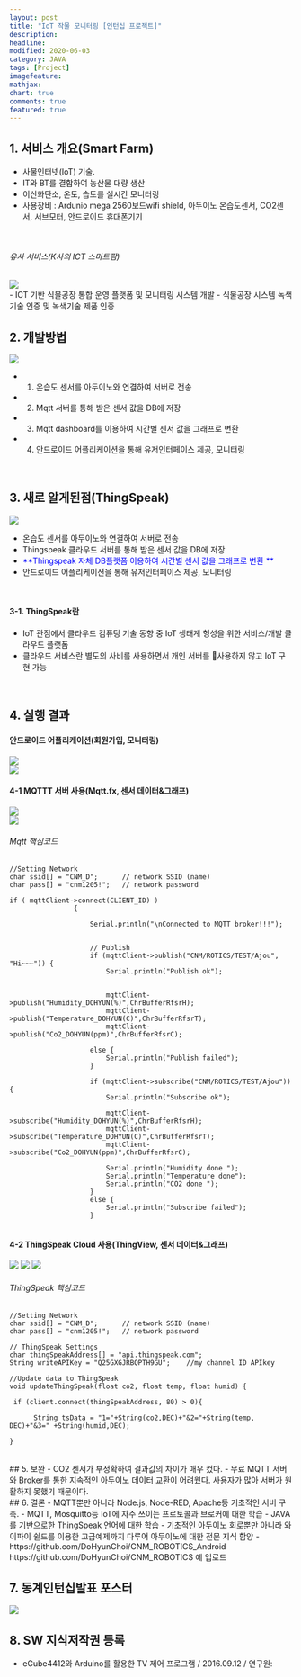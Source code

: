 ```yaml
---
layout: post
title: "IoT 작물 모니터링 [인턴십 프로젝트]"     
description: 
headline:
modified: 2020-06-03
category: JAVA
tags: [Project]
imagefeature:
mathjax:
chart: true
comments: true
featured: true
---
```


## 1. 서비스 개요(Smart Farm)   
- 사물인터넷(IoT) 기술.<br>
- IT와 BT를 결합하여 농산물 대량 생산<br>
- 이산화탄소, 온도, 습도를 실시간 모니터링
- 사용장비 : Ardunio mega 2560보드wifi shield, 아두이노 온습도센서, CO2센서, 서브모터, 안드로이드 휴대폰기기
<br>

###### 유사 서비스(K사의 ICT 스마트팜)    
<img src="{{ site.url }}/images/KT_smartfarm.jpg">  
<br>
- ICT 기반 식물공장 통합 운영 플랫폼 및 모니터링 시스템 개발   
- 식물공장 시스템 녹색기술 인증 및 녹색기술 제품 인증<br>

## 2. 개발방법  

<img src="{{ site.url }}/images/SmartFarm_method.jpg">  
<br>

- 1. 온습도 센서를 아두이노와 연결하여 서버로 전송     
- 2. Mqtt 서버를 통해 받은 센서 값을 DB에 저장    
- 3. Mqtt dashboard를 이용하여 시간별 센서 값을 그래프로 변환   
- 4. 안드로이드 어플리케이션을 통해 유저인터페이스 제공, 모니터링   
<br>

## 3. 새로 알게된점(ThingSpeak)
<img src="{{ site.url }}/images/IoT_Thingspeak.jpg">  
<br>

- 온습도 센서를 아두이노와 연결하여 서버로 전송     
- Thingspeak 클라우드 서버를 통해 받은 센서 값을 DB에 저장    
- <span style="color:blue"> **Thingspeak 자체 DB플랫폼 이용하여 시간별 센서 값을 그래프로 변환 **</span>  
- 안드로이드 어플리케이션을 통해 유저인터페이스 제공, 모니터링   
<br>

#### 3-1. ThingSpeak란

- IoT 관점에서 클라우드 컴퓨팅 기술 동향 중 IoT 생태계 형성을 위한 서비스/개발 클라우드 플랫폼   
- 클라우드 서비스란 별도의 사비를 사용하면서 개인 서버를 사용하지 않고 IoT 구현 가능   
<br>
  
## 4. 실행 결과
#### 안드로이드 어플리케이션(회원가입, 모니터링)
<img src="{{ site.url }}/images/SmartFarm_android.jpg">  
<br>
<img src="{{ site.url }}/images/SmartFarm_android2.jpg">  
<br>

#### 4-1 MQTTT 서버 사용(Mqtt.fx, 센서 데이터&그래프)
<img src="{{ site.url }}/images/SmartFarm_mqtt1.jpg">  
<br>
<img src="{{ site.url }}/images/SmartFarm_mqtt2.jpg">  
<br>

###### Mqtt 핵심코드

```
//Setting Network
char ssid[] = "CNM_D";      // network SSID (name)
char pass[] = "cnm1205!";   // network password

if ( mqttClient->connect(CLIENT_ID) )
                {
                   
                    Serial.println("\nConnected to MQTT broker!!!");

                   
                    // Publish
                    if (mqttClient->publish("CNM/ROTICS/TEST/Ajou", "Hi~~~")) {
                        Serial.println("Publish ok");


                        mqttClient->publish("Humidity_DOHYUN(%)",ChrBufferRfsrH);
                        mqttClient->publish("Temperature_DOHYUN(C)",ChrBufferRfsrT);
                        mqttClient->publish("Co2_DOHYUN(ppm)",ChrBufferRfsrC);

                  	else {
                        Serial.println("Publish failed");
                    }
                   
                    if (mqttClient->subscribe("CNM/ROTICS/TEST/Ajou")) {
                        Serial.println("Subscribe ok");

                        mqttClient->subscribe("Humidity_DOHYUN(%)",ChrBufferRfsrH);
                        mqttClient->subscribe("Temperature_DOHYUN(C)",ChrBufferRfsrT);
                        mqttClient->subscribe("Co2_DOHYUN(ppm)",ChrBufferRfsrC);
           
                        Serial.println("Humidity done ");
                        Serial.println("Temperature done");
                        Serial.println("CO2 done ");
                    }
                    else {
                        Serial.println("Subscribe failed");
                    }


```
#### 4-2 ThingSpeak Cloud 사용(ThingView, 센서 데이터&그래프)
<img src="{{ site.url }}/images/SmartFarm_ts1jpg">  
<img src="{{ site.url }}/images/SmartFarm_ts2.jpg">  
<img src="{{ site.url }}/images/SmartFarm_ts3.jpg">  
<br>

###### ThingSpeak 핵심코드

```
//Setting Network
char ssid[] = "CNM_D";      // network SSID (name)
char pass[] = "cnm1205!";   // network password

// ThingSpeak Settings
char thingSpeakAddress[] = "api.thingspeak.com";
String writeAPIKey = "Q25GXGJRBQPTH9GU";	//my channel ID APIkey

//Update data to ThingSpeak
void updateThingSpeak(float co2, float temp, float humid) {

 if (client.connect(thingSpeakAddress, 80) > 0){       

      String tsData = "1="+String(co2,DEC)+"&2="+String(temp, DEC)+"&3=" +String(humid,DEC);

}

```
<br>
## 5. 보완   
- CO2 센서가 부정확하여 결과값의 차이가 매우 컸다.  
- 무료 MQTT 서버와 Broker를 통한 지속적인 아두이노 데이터 교환이 어려웠다. 사용자가 많아 서버가 원활하지 못했기 때문이다.   
<br>
## 6. 결론   
- MQTT뿐만 아니라 Node.js, Node-RED, Apache등 기초적인 서버 구축.
- MQTT,  Mosquitto등 IoT에 자주 쓰이는 프로토콜과 브로커에 대한 학습
- JAVA를 기반으로한 ThingSpeak 언어에 대한 학습
- 기초적인 아두이노  회로뿐만 아니라 와이파이 쉴드를 이용한 고급예제까지 다루어 아두이노에 대한 전문 지식 함양
- https://github.com/DoHyunChoi/CNM_ROBOTICS_Android https://github.com/DoHyunChoi/CNM_ROBOTICS 에 업로드

<br>

## 7. 동계인턴십발표 포스터   
<img src="{{ site.url }}/images/internship_poster.jpg">  
<br>

## 8. SW 지식저작권 등록
- eCube4412와 Arduino를 활용한 TV 제어 프로그램 / 2016.09.12 / 연구원: 
